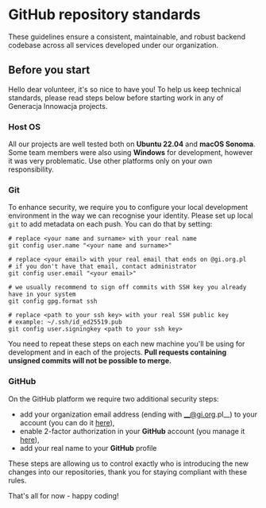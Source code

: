 # GitHub repository standards

These guidelines ensure a consistent, maintainable, and robust backend codebase across all services developed
under our organization.

## Before you start

Hello dear volunteer, it's so nice to have you! To help us keep technical standards, please read steps below before 
starting work in any of Generacja Innowacja projects.

### Host OS

All our projects are well tested both on **Ubuntu 22.04** and **macOS Sonoma**. Some team members were also using **Windows**
for development, however it was very problematic. Use other platforms only on your own responsibility.
### Git

To enhance security, we require you to configure your local development environment in the way we can recognise your
identity. Please set up local `git` to add metadata on each push. You can do that by setting:

```shell
# replace <your name and surname> with your real name
git config user.name "<your name and surname>"

# replace <your email> with your real email that ends on @gi.org.pl
# if you don't have that email, contact administrator
git config user.email "<your email>"

# we usually recommend to sign off commits with SSH key you already have in your system
git config gpg.format ssh

# replace <path to your ssh key> with your real SSH public key
# example: ~/.ssh/id_ed25519.pub
git config user.signingkey <path to your ssh key>
```

You need to repeat these steps on each new machine you'll be using for development and in each of the projects. 
**Pull requests containing unsigned commits will not be possible to merge.**

### GitHub

On the GitHub platform we require two additional security steps:
- add your organization email address (ending with __@gi.org.pl__) to your account
  (you can do it [here](https://github.com/settings/emails)),
- enable 2-factor authorization in your **GitHub** account
  (you manage it [here](https://github.com/settings/security)),
- add your real name to your **GitHub** profile

These steps are allowing us to control exactly who is introducing the new changes into our repositories, thank you for
staying compliant with these rules.

That's all for now - happy coding!
